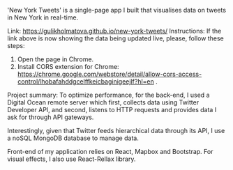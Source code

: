 'New York Tweets' is a single-page app I built that visualises data on tweets in New York in real-time.

Link: https://gulikholmatova.github.io/new-york-tweets/
Instructions:
If the link above is now showing the data being updated live, please, follow these steps:

1. Open the page in Chrome.
2. Install CORS extension for Chrome: https://chrome.google.com/webstore/detail/allow-cors-access-control/lhobafahddgcelffkeicbaginigeejlf?hl=en .

Project summary:
To optimize performance, for the back-end, I used a Digital Ocean remote server which first, collects data using Twitter Developer API, and second, listens to HTTP requests and provides data I ask for through API gateways.

Interestingly, given that Twitter feeds hierarchical data through its API, I use a noSQL MongoDB database to manage data.

Front-end of my application relies on React, Mapbox and Bootstrap. For visual effects, I also use React-Rellax library.
